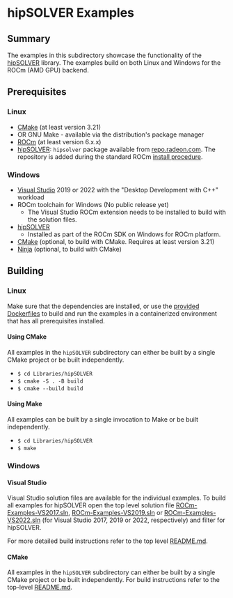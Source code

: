 # hipSOLVER Examples

## Summary

The examples in this subdirectory showcase the functionality of the [hipSOLVER](https://github.com/ROCm/hipSOLVER) library. The examples build on both Linux and Windows for the ROCm (AMD GPU) backend.

## Prerequisites

### Linux

- [CMake](https://cmake.org/download/) (at least version 3.21)
- OR GNU Make - available via the distribution's package manager
- [ROCm](https://rocm.docs.amd.com/projects/HIP/en/latest/install/install.html) (at least version 6.x.x)
- [hipSOLVER](https://github.com/ROCm/hipSOLVER): `hipsolver` package available from [repo.radeon.com](https://repo.radeon.com/rocm/). The repository is added during the standard ROCm [install procedure](https://rocm.docs.amd.com/projects/HIP/en/latest/install/install.html).

### Windows

- [Visual Studio](https://visualstudio.microsoft.com/) 2019 or 2022 with the "Desktop Development with C++" workload
- ROCm toolchain for Windows (No public release yet)
  - The Visual Studio ROCm extension needs to be installed to build with the solution files.
- [hipSOLVER](https://github.com/ROCm/hipSOLVER)
  - Installed as part of the ROCm SDK on Windows for ROCm platform.
- [CMake](https://cmake.org/download/) (optional, to build with CMake. Requires at least version 3.21)
- [Ninja](https://ninja-build.org/) (optional, to build with CMake)

## Building

### Linux

Make sure that the dependencies are installed, or use the [provided Dockerfiles](../../Dockerfiles/) to build and run the examples in a containerized environment that has all prerequisites installed.

#### Using CMake

All examples in the `hipSOLVER` subdirectory can either be built by a single CMake project or be built independently.

- `$ cd Libraries/hipSOLVER`
- `$ cmake -S . -B build`
- `$ cmake --build build`

#### Using Make

All examples can be built by a single invocation to Make or be built independently.

- `$ cd Libraries/hipSOLVER`
- `$ make`

### Windows

#### Visual Studio

Visual Studio solution files are available for the individual examples. To build all examples for hipSOLVER open the top level solution file [ROCm-Examples-VS2017.sln](../../ROCm-Examples-VS2017.sln), [ROCm-Examples-VS2019.sln](../../ROCm-Examples-VS2019.sln) or [ROCm-Examples-VS2022.sln](../../ROCm-Examples-VS2022.sln) (for Visual Studio 2017, 2019 or 2022, respectively) and filter for hipSOLVER.

For more detailed build instructions refer to the top level [README.md](../../README.md#visual-studio).

#### CMake

All examples in the `hipSOLVER` subdirectory can either be built by a single CMake project or be built independently. For build instructions refer to the top-level [README.md](../../README.md#cmake-2).
